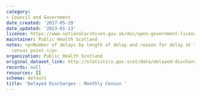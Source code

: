 ```yaml
---
category:
- Council and Government
date_created: '2017-05-19'
date_updated: '2023-01-13'
license: https://www.nationalarchives.gov.uk/doc/open-government-licence/version/3/
maintainer: Public Health Scotland
notes: <p>Number of delays by length of delay and reason for delay at the monthly
  census point.</p>
organization: Public Health Scotland
original_dataset_link: http://statistics.gov.scot/data/delayed-discharges-monthly-census
records: null
resources: []
schema: default
title: 'Delayed Discharges - Monthly Census '
---
```

